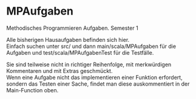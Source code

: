 # MPAufgaben
Methodisches Programmieren Aufgaben. Semester 1

Alle bisherigen Hausaufgaben befinden sich hier. \
Einfach suchen unter src/ und dann main/scala/MPAufgaben für die Aufgaben und test/scala/MPAufgabenTest für die Testfälle.

Sie sind teilweise nicht in richtiger Reihenfolge, mit merkwürdigen Kommentaren und mit Extras geschmückt. 
\
Wenn eine Aufgabe nicht das implementieren einer Funktion erfordert, sondern das Testen einer Sache, findet man diese auskommentiert in der Main-Function oben.